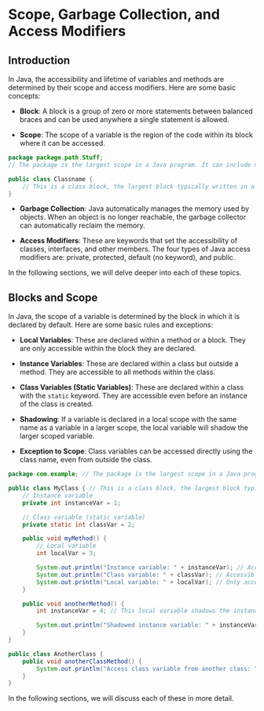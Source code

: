 # Scope, Garbage Collection, and Access Modifiers

<!-- Garbage collection is a key part of how Java manages object lifetimes -->

## Introduction

In Java, the accessibility and lifetime of variables and methods are determined by their scope and access modifiers. Here are some basic concepts:

- **Block**: A block is a group of zero or more statements between balanced braces and can be used anywhere a single statement is allowed.

- **Scope**: The scope of a variable is the region of the code within its block where it can be accessed.

```java
package package.path.Stuff;
// The package is the largest scope in a Java program. It can include multiple classes.

public class Classname {
    // This is a class block, the largest block typically written in a single Java file.
}
```

- **Garbage Collection**: Java automatically manages the memory used by objects. When an object is no longer reachable, the garbage collector can automatically reclaim the memory.

- **Access Modifiers**: These are keywords that set the accessibility of classes, interfaces, and other members. The four types of Java access modifiers are: private, protected, default (no keyword), and public.

In the following sections, we will delve deeper into each of these topics.

## Blocks and Scope

In Java, the scope of a variable is determined by the block in which it is declared by default. Here are some basic rules and exceptions:

- **Local Variables**: These are declared within a method or a block. They are only accessible within the block they are declared.

- **Instance Variables**: These are declared within a class but outside a method. They are accessible to all methods within the class.

- **Class Variables (Static Variables)**: These are declared within a class with the `static` keyword. They are accessible even before an instance of the class is created.

- **Shadowing**: If a variable is declared in a local scope with the same name as a variable in a larger scope, the local variable will shadow the larger scoped variable.

- **Exception to Scope**: Class variables can be accessed directly using the class name, even from outside the class.

```java
package com.example; // The package is the largest scope in a Java program.

public class MyClass { // This is a class block, the largest block typically written in a single Java file.
    // Instance variable
    private int instanceVar = 1;

    // Class variable (static variable)
    private static int classVar = 2;

    public void myMethod() {
        // Local variable
        int localVar = 3;

        System.out.println("Instance variable: " + instanceVar); // Accessible within class
        System.out.println("Class variable: " + classVar); // Accessible even before an instance of the class is created
        System.out.println("Local variable: " + localVar); // Only accessible within this method
    }

    public void anotherMethod() {
        int instanceVar = 4; // This local variable shadows the instance variable

        System.out.println("Shadowed instance variable: " + instanceVar); // Prints 4, not 1
    }
}

public class AnotherClass {
    public void anotherClassMethod() {
        System.out.println("Access class variable from another class: " + MyClass.classVar); // Accessible using class name
    }
}
```

In the following sections, we will discuss each of these in more detail.
